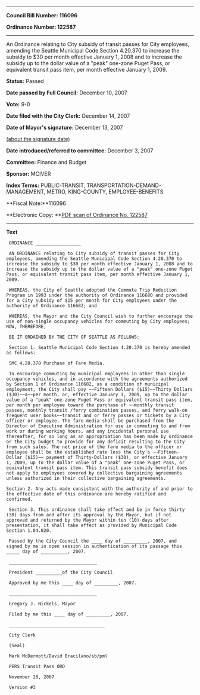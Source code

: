 

********

**Council Bill Number: 116096**
   
**Ordinance Number: 122587**
********

 An Ordinance relating to City subsidy of transit passes for City employees, amending the Seattle Municipal Code Section 4.20.370 to increase the subsidy to $30 per month effective January 1, 2008 and to increase the subsidy up to the dollar value of a "peak" one-zone Puget Pass, or equivalent transit pass item, per month effective January 1, 2009.

**Status:** Passed
   
**Date passed by Full Council:** December 10, 2007
   
**Vote:** 9-0
   
**Date filed with the City Clerk:** December 14, 2007
   
**Date of Mayor's signature:** December 13, 2007
   
[(about the signature date)](/~public/approvaldate.htm)
   
   
   
**Date introduced/referred to committee:** December 3, 2007
   
**Committee:** Finance and Budget
   
**Sponsor:** MCIVER
   
   
**Index Terms:** PUBLIC-TRANSIT, TRANSPORTATION-DEMAND-MANAGEMENT, METRO, KING-COUNTY, EMPLOYEE-BENEFITS

**Fiscal Note:**116096

**Electronic Copy: **[PDF scan of Ordinance No. 122587](/~archives/Ordinances/Ord_122587.pdf)

********

**Text**
   
```
 ORDINANCE _________________

 AN ORDINANCE relating to City subsidy of transit passes for City employees, amending the Seattle Municipal Code Section 4.20.370 to increase the subsidy to $30 per month effective January 1, 2008 and to increase the subsidy up to the dollar value of a "peak" one-zone Puget Pass, or equivalent transit pass item, per month effective January 1, 2009.

 WHEREAS, the City of Seattle adopted the Commute Trip Reduction Program in 1993 under the authority of Ordinance 116680 and provided for a City subsidy of $15 per month for City employees under the authority of Ordinance 116682; and

 WHEREAS, the Mayor and the City Council wish to further encourage the use of non-single occupancy vehicles for commuting by City employees; NOW, THEREFORE,

 BE IT ORDAINED BY THE CITY OF SEATTLE AS FOLLOWS:

 Section 1. Seattle Municipal Code Section 4.20.370 is hereby amended as follows:

 SMC 4.20.370 Purchase of Fare Media.

 To encourage commuting by municipal employees in other than single occupancy vehicles, and in accordance with the agreements authorized by Section 1 of Ordinance 116682, as a condition of municipal employment, the City shall pay ~~Fifteen Dollars ($15)~~Thirty Dollars ($30)~~a~~per month, or, effective January 1, 2009, up to the dollar value of a "peak" one-zone Puget Pass or equivalent transit pass item, per month per employee toward the purchase of ~~monthly transit passes, monthly transit /ferry combination passes, and ferry walk-on frequent user books~~transit and or ferry passes or tickets by a City officer or employee. The fare media shall be purchased from the Director of Executive Administration for use in commuting to and from work or during working hours, and any incidental personal use thereafter, for so long as an appropriation has been made by ordinance or the City budget to provide for any deficit resulting to the City from such sales. The net price of the fare media to the officer or employee shall be the established rate less the City's ~~Fifteen-Dollar ($15)~~ payment of Thirty-Dollars ($30), or effective January 1, 2009, up to the dollar value of a "peak" one-zone Puget Pass, or equivalent transit pass item. This transit pass subsidy benefit does not apply to employees covered by collective bargaining agreements unless authorized in their collective bargaining agreements.

Section 2. Any acts made consistent with the authority of and prior to the effective date of this ordinance are hereby ratified and confirmed.

 Section 3. This ordinance shall take effect and be in force thirty (30) days from and after its approval by the Mayor, but if not approved and returned by the Mayor within ten (10) days after presentation, it shall take effect as provided by Municipal Code Section 1.04.020.

 Passed by the City Council the ____ day of _________, 2007, and signed by me in open session in authentication of its passage this _____ day of __________, 2007.

 _________________________________

 President __________of the City Council

 Approved by me this ____ day of _________, 2007.

 _________________________________

 Gregory J. Nickels, Mayor

 Filed by me this ____ day of _________, 2007.

 ____________________________________

 City Clerk

 (Seal)

 Mark McDermott/David Bracilano/sb/pml

 PERS Transit Pass ORD

 November 28, 2007

 Version #3

```
